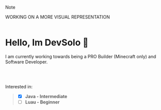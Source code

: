 
> [!NOTE]
WORKING ON A MORE VISUAL REPRESENTATION
<br/>
<br/>

# Hello, Im DevSolo 👋
I am currently working towards being a PRO Builder (Minecraft only) and Software Developer.

<br/>
<br/>

Interested in:
> - [x] **Java - Intermediate**
> - [ ] **Luau - Beginner**

